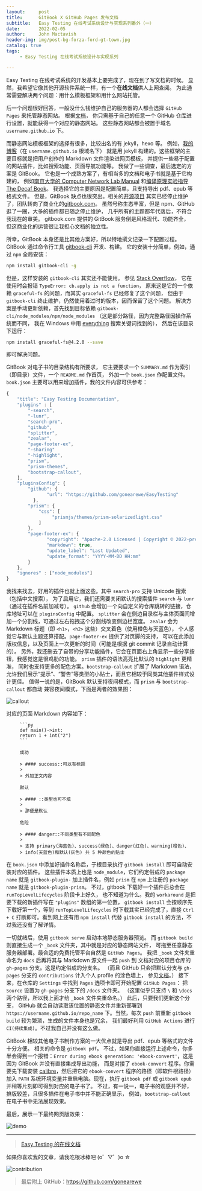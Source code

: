 ```yaml
---
layout:     post
title:      GitBook X GitHub Pages 发布文档
subtitle:   Easy Testing 在线考试系统设计与实现系列番外（一）
date:       2022-02-05
author:     John Mactavish
header-img: img/post-bg-forza-ford-gt-town.jpg
catalog: true
tags:
     - Easy Testing 在线考试系统设计与实现系列

---
```


Easy Testing 在线考试系统的开发基本上要完成了，现在到了写文档的时候。
显然，我希望它像其他开源软件系统一样，有一个**在线文档**供人上网查阅。
为此通常需要解决两个问题：用什么模板框架和用什么网站托管。

后一个问题很好回答，一般没什么钱维护自己的服务器的人都会选择 `GitHub Pages` 来托管静态网站。
根据[文档](https://docs.github.com/en/pages/quickstart)，
你只需基于自己的任意一个 GitHub 仓库进行设置，就能获得一个对应的静态网站。
这些静态网站都会被置于域名 `username.github.io` 下。

而静态网站模板框架的选择有很多，比较出名的有 jekyll，hexo 等。
例如，[我的博客](https://gonearewe.github.io/)（在 `username.github.io` 根域名下）
就是用 jekyll 构建的。这些框架的主要目标就是把用户创作的 Markdown 文件渲染进网页模板，
并提供一些易于配置的网站插件，比如搜索功能、页面导航功能等。
我做了一些调查，最后选定的方案是 GitBook。
它也是一个成熟方案了，有相当多的文档和电子书就是基于它构建的，
例如[南京大学的 Computer Network Lab Manual](https://shellqiqi.gitee.io/nju-network-labs/) 和[编译原理实验指导 The Decaf Book](https://decaf-lang.gitbook.io/decaf-book/)。
我选择它的主要原因是配置简单，且支持导出 pdf、epub 等格式文件。
但是，GitBook 缺点也很突出。相关的[开源项目](https://github.com/GitbookIO/gitbook)
其实已经停止维护了，团队转向了商业化的[gitbook.com](https://www.gitbook.com/)。
虽然号称生态丰富，但是 npm、GitHub 逛了一圈，大多的插件都已随之停止维护，
几乎所有的主题都年代落后，不符合我现在的审美。
gitbook.com 提供的 GitBook 服务倒是风格现代、功能齐全，
但这商业化的运营很让我担心文档的独立性。

所幸，GitBook 本身还是比其他方案好，所以特地撰文记录一下配置过程。
GitBook 通过命令行工具 [gitbook-cli](https://github.com/GitbookIO/gitbook-cli) 开发、构建。
它的安装十分简单，例如，通过 `npm` 全局安装：

```bash
npm install gitbook-cli -g
```

但是，这样安装的 `gitbook-cli` 其实还不能使用。
参见 [Stack Overflow](https://stackoverflow.com/questions/64211386/gitbook-cli-install-error-typeerror-cb-apply-is-not-a-function-inside-graceful)，
它在使用时会报错 `TypeError: cb.apply is not a function`，
原来这是它的一个依赖 `graceful-fs` 的问题，而其实 `graceful-fs` 已经修复了这个问题，
但由于 `gitbook-cli` 终止维护，仍然使用着过时的版本，因而保留了这个问题。
解决方案是手动更新依赖，首先找到目标依赖 `gitbook-cli/node_modules/npm/node_modules`
（这是部分路径，因为完整路径因操作系统而不同，
我在 Windows 中用 [everything](https://www.voidtools.com/zh-cn/) 搜索关键词找到的），
然后在该目录下运行：

```bash
npm install graceful-fs@4.2.0 --save
```

即可解决问题。

GitBook 对电子书的目录结构有所要求，
它主要要求一个 `SUMMARY.md` 作为索引（即目录）文件，一个 `README.md` 作首页，
外加一个 `book.json` 作配置文件。`book.json` 主要可以用来增加插件，我的文件内容可供参考：

```js
{
	"title": "Easy Testing Documentation",
	"plugins" : [
		"-search", 
		"-lunr", 
		"search-pro",
		"github",
		"splitter",
		"zealar",
		"page-footer-ex",
		"-sharing"
		"-highlight",
		"prism", 
		"prism-themes", 
		"bootstrap-callout",
	],
	"pluginsConfig": {
		"github": {
               "url": "https://github.com/gonearewe/EasyTesting"
          },
		"prism": {
			"css": [
			     "prismjs/themes/prism-solarizedlight.css"
			]
		},
		"page-footer-ex": {
               "copyright": "Apache-2.0 Licensed | Copyright © 2022-present [Euan Mactavish](https://github.com/gonearewe)",
               "markdown": true,
               "update_label": "Last Updated",
               "update_format": "YYYY-MM-DD HH:mm"
        }
	},
	"ignores" : ["node_modules"]
}	
```

我找来找去，好用的插件也就上面这些。其中 `search-pro` 支持 Unicode 搜索（包括中文搜索），
为了启用它，我们还需要关闭默认的搜索插件 `search` 与 `lunr` （通过在插件名前加减号）。
`github` 会增加一个向自定义的仓库跳转的链接，仓库地址可以在 `pluginsConfig` 中配置。
`splitter` 会在侧边目录栏与主体页面间增加一个分割线，可通过左右拖拽这个分割线改变侧边栏宽度。
`zealar` 会为 Markdown 标题（即 `<h1>`，`<h2>` 这些）交叉着色（使用橙色与天蓝色），
个人感觉它与默认主题还算搭配。`page-footer-ex` 提供了对页脚的支持，
可以在此添加版权信息，以及页面上一次更新的时间（可能是根据 git commit 记录自动计算的）。
另外，我还删去了自带的分享功能插件，它会在页面右上角显示一些分享按钮，我感觉这是很鸡肋的功能。
`prism` 插件的语法高亮比默认的 `highlight` 更精准，
同时也支持更多的配色方案。`bootstrap-callout` 扩展了 Markdown 语法，
允许我们展示“提示”、“警告”等类型的小贴士，而且它相较于同类其他插件样式设计更佳。
值得一说的是，GitBook 默认支持夜间模式，而 `prism` 与 `bootstrap-callout` 都自动
兼容夜间模式，下面是两者的效果图：

![callout](https://raw.githubusercontent.com/gonearewe/gonearewe.github.io/master/img/post-2022-gitbook-callouts.png)

对应的页面 Markdown 内容如下：

```
     ```py
     def main()->int:
     return 1 + int("2")
     ```

     成功

     > #### success::可以有标题
     >
     > 外加正文内容

     默认

     > #### ::类型也可不填
     >
     > 那便是默认

     危险

     > #### danger::不同类型有不同配色
     >
     > 支持 primary(海蓝色)、success(绿色)、danger(红色)、warning(橙色)、
     > info(天蓝色)和默认(灰色) 共 5 种颜色的贴士
```

在 `book.json` 中添加好插件名称后，于根目录执行 `gitbook install` 即可自动安装对应的插件。
这些插件本质上也是 `node_module`，它们约定俗成的 `package name` 就是 `gitbook-plugin-` 加上插件名，例如 `prism` 在 `npm` 上注册的 `package name` 就是 `gitbook-plugin-prism`。
不过，gitbook 下载好一个插件后总会在 `runTopLevelLifecycles` 阶段卡上好久，
也不知道为什么。我的 `workaround` 是把要下载的新插件写在 `"plugins"` 数组的第一位置，
 `gitbook install` 会按顺序先下载好第一个，等到 `runTopLevelLifecycles` 时下载其实已经完成了，直接 `Ctrl + C` 打断即可。看到网上还有用 `npm install` 代替 `gitbook install` 的方法，不过我还没有了解详情。

一切就绪后，使用 `gitbook serve` 启动本地静态服务器预览。
而 `gitbook build` 则直接生成一个 `_book` 文件夹，其中就是对应的静态网站文件，
可拖至任意静态服务器部署。最合适的免费托管平台自然是 `GitHub Pages`。
我把 `_book` 文件夹重命名为 `docs` 后再将其与 Markdown 源文件一起 `push` 到
文档对应的项目仓库的 `gh-pages` 分支。这是约定俗成的分支名。
（而且 GitHub 只会把默认分支与 `gh-pages` 分支的 `contributions` 计入个人 profile 的涂色墙上，
参见[文档](https://docs.github.com/en/account-and-profile/setting-up-and-managing-your-github-profile/managing-contribution-graphs-on-your-profile/why-are-my-contributions-not-showing-up-on-my-profile)。）
接下来，在仓库的 `Settings` 中找到 `Pages` 选项卡即可开始配置 `GitHub Pages`：
把 `Source` 设置为 `gh-pages` 分支下的 `/docs` 文件夹。
（这里似乎只支持 `\` 和 `\docs` 两个路径，所以我上面才给 `_book` 文件夹重命名。）
此后，只要我们更新这个分支，
GitHub 就会自动读取该位置的静态文件并重新部署到 `https://username.github.io/repo_name` 下。当然，每次 `push` 前重新 `gitbook build` 较为繁琐，生成的文件本身也是冗余，
我们最好利用 `GitHub Actions` 进行 `CI(持续集成)`。不过我自己并没有这么做。

GitBook 相较其他电子书制作方案的一大优点就是导出 pdf、epub 等格式的文件十分方便。
相关的命令是 `gitbook pdf`。
不过，如果你直接运行上述命令，你多半会得到一个报错：`Error during ebook generation: 'ebook-convert'`，这是因为 GitBook 并没有直接集成导出功能，
而是对接了 `ebook-convert` 程序。你需要先下载安装 [calibre](https://calibre-ebook.com/download)，然后把它的 `ebook-convert` 程序的路径（即软件根路径）加入 `PATH` 系统环境变量并重启电脑。现在，执行 `gitbook pdf` 或 `gitbook epub` 并稍等片刻即可得到对应的电子书了。
不过，有一说一，电子书的观感并不好，排版较差，且很多插件在电子书中并不能正确显示，
例如，`bootstrap-callout` 在电子书中无法展现效果。 

最后，展示一下最终网页版效果：

![demo](https://raw.githubusercontent.com/gonearewe/gonearewe.github.io/master/img/post-2022-gitbook-demo.png)

---

> [Easy Testing 的在线文档](https://gonearewe.github.io/EasyTesting/)

如果你喜欢我的文章，请我吃根冰棒吧  (o゜▽゜)o ☆

![contribution](https://raw.githubusercontent.com/gonearewe/gonearewe.github.io/master/img/contribution.jpg)

> 最后附上 GitHub：<https://github.com/gonearewe>
